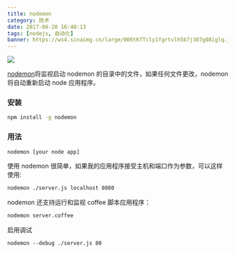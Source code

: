 ```yaml
---
title: nodemon
category: 技术
date: 2017-06-20 16:40:13
tags: [nodejs, 自动化]
banner: https://ws4.sinaimg.cn/large/006tKfTcly1fgrtvlh5b7j307g08iglq.jpg
---
```


![](https://ws4.sinaimg.cn/large/006tKfTcly1fgrtvlh5b7j307g08iglq.jpg)

[nodemon](https://www.npmjs.com/package/nodemon)将监视启动 nodemon 的目录中的文件，如果任何文件更改，nodemon 将自动重新启动 node 应用程序。

<!-- more -->

### 安装

```bash
npm install -g nodemon
```

### 用法

```bash
nodemon [your node app]
```

使用 nodemon 很简单，如果我的应用程序接受主机和端口作为参数，可以这样使用:

```bash
nodemon ./server.js localhost 8080
```

nodemon 还支持运行和监视 coffee 脚本应用程序：

```bash
nodemon server.coffee
```

启用调试

```
nodemon --debug ./server.js 80
```

